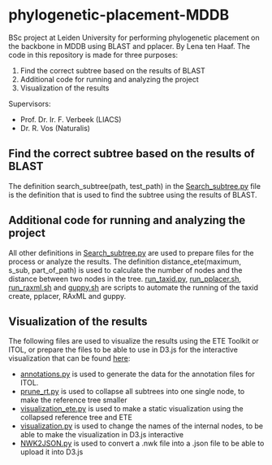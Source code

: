 # phylogenetic-placement-MDDB
BSc project at Leiden University for performing phylogenetic placement on the backbone in MDDB using BLAST and pplacer. By Lena ten Haaf. The code in this repository is made for three purposes:
  1. Find the correct subtree based on the results of BLAST
  2. Additional code for running and analyzing the project
  3. Visualization of the results

Supervisors:
+ Prof. Dr. Ir. F. Verbeek (LIACS)
+ Dr. R. Vos (Naturalis)

## Find the correct subtree based on the results of BLAST
The definition search_subtree(path, test_path) in the [Search_subtree.py](Search_subtree.py) file is the definition that is used to find the subtree using the results of BLAST. 

## Additional code for running and analyzing the project
All other definitions in [Search_subtree.py](Search_subtree.py) are used to prepare files for the process or analyze the results. The definition distance_ete(maximum, s_sub, part_of_path) is used to calculate the number of nodes and the distance between two nodes in the tree. [run_taxid.py](run_taxid.py), [run_pplacer.sh](run_pplacer.sh), [run_raxml.sh](run_raxml.sh) and [guppy.sh](guppy.sh) are scripts to automate the running of the taxid create, pplacer, RAxML and guppy. 

## Visualization of the results
The following files are used to visualize the results using the ETE Toolkit or ITOL, or prepare the files to be able to use in D3.js for the interactive visualization that can be found [here](https://observablehq.com/d/1c69d26ecff13759):
+ [annotations.py](annotations.py) is used to generate the data for the annotation files for ITOL.
+ [prune_rt.py](prune_rt.py) is used to collapse all subtrees into one single node, to make the reference tree smaller
+ [visualization_ete.py](visualization_ete.py) is used to make a static visualization using the collapsed reference tree and ETE
+ [visualization.py](visualization.py) is used to change the names of the internal nodes, to be able to make the visualization in D3.js interactive
+ [NWK2JSON.py](NWK2JSON.py) is used to convert a .nwk file into a .json file to be able to upload it into D3.js
